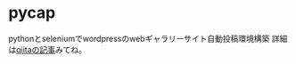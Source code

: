 pycap
=====

pythonとseleniumでwordpressのwebギャラリーサイト自動投稿環境構築
詳細は[qiitaの記事](http://qiita.com/ryo2132/items/ed4b408db3889ddb9485)みてね。


